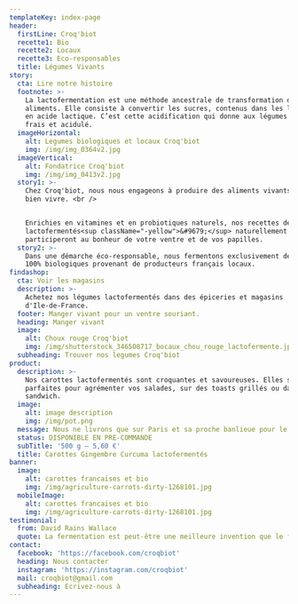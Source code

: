```yaml
---
templateKey: index-page
header:
  firstLine: Croq'biot
  recette1: Bio
  recette2: Locaux
  recette3: Eco-responsables
  title: Légumes Vivants
story:
  cta: Lire notre histoire
  footnote: >-
    La lactofermentation est une méthode ancestrale de transformation des
    aliments. Elle consiste à convertir les sucres, contenus dans les légumes,
    en acide lactique. C’est cette acidification qui donne aux légumes un goût
    frais et acidulé.
  imageHorizontal:
    alt: Legumes biologiques et locaux Croq'biot
    img: /img/img_0364v2.jpg
  imageVertical:
    alt: Fondatrice Croq'biot
    img: /img/img_0413v2.jpg
  story1: >-
    Chez Croq'biot, nous nous engageons à produire des aliments vivants pour
    bien vivre. <br />


    Enrichies en vitamines et en probiotiques naturels, nos recettes de légumes
    lactofermentés<sup className="-yellow">&#9679;</sup> naturellement
    participeront au bonheur de votre ventre et de vos papilles.
  story2: >-
    Dans une démarche éco-responsable, nous fermentons exclusivement des légumes
    100% biologiques provenant de producteurs français locaux.
findashop:
  cta: Voir les magasins
  description: >-
    Achetez nos légumes lactofermentés dans des épiceries et magasins
    d'Ile-de-France.
  footer: Manger vivant pour un ventre souriant.
  heading: Manger vivant
  image:
    alt: Choux rouge Croq'biot
    img: /img/shutterstock_346508717_bocaux_chou_rouge_lactofermente.jpg
  subheading: Trouver nos legumes Croq'biot
product:
  description: >-
    Nos carottes lactofermentés sont croquantes et savoureuses. Elles seront
    parfaites pour agrémenter vos salades, sur des toasts grillés ou dans un
    sandwich.
  image:
    alt: image description
    img: /img/pot.png
  message: Nous ne livrons que sur Paris et sa proche banlieue pour le moment.
  status: DISPONIBLE EN PRE-COMMANDE
  subTitle: '500 g – 5,60 €'
  title: Carottes Gingembre Curcuma lactofermentés
banner:
  image:
    alt: carottes francaises et bio
    img: /img/agriculture-carrots-dirty-1268101.jpg
  mobileImage:
    alt: carottes francaises et bio
    img: /img/agriculture-carrots-dirty-1268101.jpg
testimonial:
  from: David Rains Wallace
  quote: La fermentation est peut-être une meilleure invention que le feu.
contact:
  facebook: 'https://facebook.com/croqbiot'
  heading: Nous contacter
  instagram: 'https://instagram.com/croqbiot'
  mail: croqbiot@gmail.com
  subheading: Ecrivez-nous à
---
```


